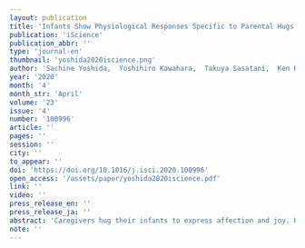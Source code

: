 ```yaml
---
layout: publication
title: 'Infants Show Physiological Responses Specific to Parental Hugs'
publication: 'iScience'
publication_abbr: ''
type: 'journal-en'
thumbnail: 'yoshida2020iscience.png'
author: 'Sachine Yoshida,  Yoshihiro Kawahara,  Takuya Sasatani,  Ken Kiyono,  Yo Kobayashi,  and Hiromasa Funato'
year: '2020'
month: '4'
month_str: 'April'
volume: '23'
issue: '4'
number: '100996'
article: ''
pages: ''
session: ''
city: ''
to_appear: ''
doi: 'https://doi.org/10.1016/j.isci.2020.100996'
open_access: '/assets/paper/yoshida2020iscience.pdf'
link: ''
video: ''
press_release_en: ''
press_release_ja: ''
abstract: 'Caregivers hug their infants to express affection and joy. However, it remains unknown how infants react to being hugged. Here we examined heart rate responses in first-year infants during a hug, hold, and tight hug from parents. Infants older than four months showed an increased R-R interval (RRI) during a hug, indicating reduced heart rates and pronounced parasympathetic activity. Few head movements predicted a higher RRI increase in infants during a parental hug compared with that during a hold and tight hug. Infants did not show an increased RRI during a hug from a female stranger. Infants younger than four months did not show RRI increase during parental hug but exhibited a decreased RRI correlated with contact pressure. Parents showed an increased RRI during hugging their infants. These results suggest the parent-infant hug underlies the parent-infant bonding and psychophysiological development of infants.'
note: ''
---
```

